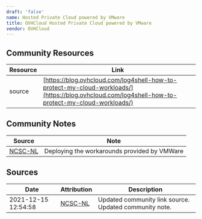 ```yaml
---
draft: 'false'
name: Hosted Private Cloud powered by VMware
title: OVHCloud Hosted Private Cloud powered by VMware
vendor: OVHCloud
---
```



## Community Resources
| Resource | Link |
| --- | --- |
| source | [https://blog.ovhcloud.com/log4shell-how-to-protect-my-cloud-workloads/](https://blog.ovhcloud.com/log4shell-how-to-protect-my-cloud-workloads/) |

## Community Notes
| Source | Note |
| --- | --- |
| [NCSC-NL](https://github.com/NCSC-NL/log4shell/blob/main/software/README.md) | Deploying the workarounds provided by VMWare |

## Sources
| Date | Attribution | Description |
| --- | --- | --- |
| 2021-12-15 12:54:58 | [NCSC-NL](https://github.com/NCSC-NL/log4shell/blob/main/software/README.md) | Updated community link source. Updated community note.  |
